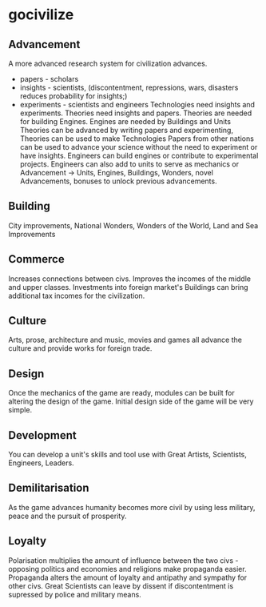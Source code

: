# gocivilize

## Advancement
A more advanced research system for civilization advances.
  * papers - scholars
  * insights - scientists, (discontentment, repressions, wars, disasters reduces probability for insights;)
  * experiments - scientists and engineers
Technologies need insights and experiments. Theories need insights and papers. 
Theories are needed for building Engines. Engines are needed by Buildings and Units 
Theories can be advanced by writing papers and experimenting, Theories can be used to make Technologies
Papers from other nations can be used to advance your science without the need to experiment or have insights.
Engineers can build engines or contribute to experimental projects. Engineers can also add to units to serve as mechanics or 
Advancement -> Units, Engines, Buildings, Wonders, novel Advancements, bonuses to unlock previous advancements.

## Building 
City improvements, National Wonders, Wonders of the World, Land and Sea Improvements

## Commerce
Increases connections between civs. Improves the incomes of the middle and upper classes. Investments into foreign market's 
Buildings can bring additional tax incomes for the civilization.

## Culture
Arts, prose, architecture and music, movies and games all advance the culture and provide works for foreign trade.

## Design
Once the mechanics of the game are ready, modules can be built for altering the design of the game. Initial design side of the game 
will be very simple.

## Development
You can develop a unit's skills and tool use with Great Artists, Scientists, Engineers, Leaders.

## Demilitarisation
As the game advances humanity becomes more civil by using less military, peace and the pursuit of prosperity.

## Loyalty
Polarisation multiplies the amount of influence between the two civs - opposing politics and economies and religions make
propaganda easier.
Propaganda alters the amount of loyalty and antipathy and sympathy for other civs.
Great Scientists can leave by dissent if discontentment is supressed by police and military means.
